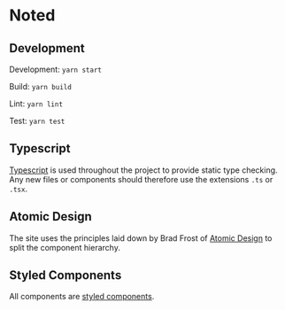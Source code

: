 # Noted

## Development

Development: `yarn start`

Build: `yarn build`

Lint: `yarn lint`

Test: `yarn test`

## Typescript

[Typescript](https://www.typescriptlang.org/) is used throughout the project to provide static type checking. Any new
files or components should therefore use the extensions `.ts` or `.tsx`.

## Atomic Design

The site uses the principles laid down by Brad Frost of [Atomic Design](http://bradfrost.com/blog/post/atomic-web-design/) to split the component hierarchy.

## Styled Components

All components are [styled components](https://www.styled-components.com/).
